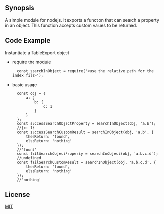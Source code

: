 ## Synopsis
A simple module for nodejs. It exports a function that can search a property in an object. This function accepts custom values to be returned.

## Code Example

Instantiate a TableExport object

* require the module

        const searchInObject = require('<use the relative path for the index file>');

* basic usage

        const obj = {
            a: {
                b: {
                    c: 1
                }
            }
        };
        const successSearchObjectProperty = searchInObject(obj, 'a.b');
        //{c: 1}
        const successSearchCustomResult = searchInObject(obj, 'a.b', {
            thenReturn: 'found',
            elseReturn: 'nothing'
        });
        //'found'
        const failSearchObjectProperty = searchInObject(obj, 'a.b.c.d');
        //undefined
        const failSearchCustomResult = searchInObject(obj, 'a.b.c.d', {
            thenReturn: 'found',
            elseReturn: 'nothing'
        });
        //'nothing'

## License

[MIT](https://github.com/DanielFrag/search-object-property/blob/master/LICENSE)